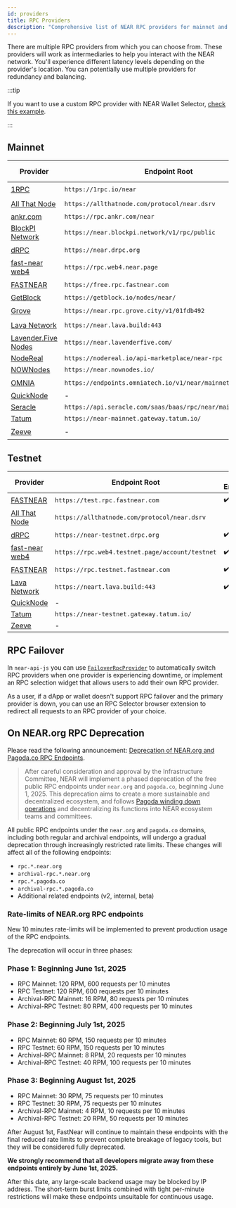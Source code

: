 ```yaml
---
id: providers
title: RPC Providers
description: "Comprehensive list of NEAR RPC providers for mainnet and testnet, including public endpoints, archival nodes, and information about the deprecation of NEAR.org RPC endpoints."
---
```


There are multiple RPC providers from which you can choose from. These providers will work as intermediaries to help you interact with the NEAR network.
You'll experience different latency levels depending on the provider's location. You can potentially use multiple providers for redundancy and
balancing.

:::tip

If you want to use a custom RPC provider with NEAR Wallet Selector, [check this example](../../web3-apps/integrate-contracts.md#setting-customs-rpc-endpoints).

:::

## Mainnet

| Provider                                                                   | Endpoint Root                                                | Public Endpoint    | Archival Node      |
| -------------------------------------------------------------------------- | ------------------------------------------------------------ | ------------------ | ------------------ |
| [1RPC](https://docs.1rpc.io/overview/about-1rpc)                           | `https://1rpc.io/near`                                       | :heavy_check_mark: |                    |
| [All That Node](https://www.allthatnode.com/)                              | `https://allthatnode.com/protocol/near.dsrv`                 |                    | :heavy_check_mark: |
| [ankr.com](https://www.ankr.com/docs/rpc-service/chains/chains-list/#near) | `https://rpc.ankr.com/near`                                  |                    |                    |
| [BlockPI Network](https://blockpi.io)                                      | `https://near.blockpi.network/v1/rpc/public`                 | :heavy_check_mark: |                    |
| [dRPC](https://drpc.org/)                                                  | `https://near.drpc.org`                                      | :heavy_check_mark: |                    |
| [fast-near web4](https://github.com/vgrichina/fast-near)                   | `https://rpc.web4.near.page`                                 | :heavy_check_mark: |                    |
| [FASTNEAR](https://fastnear.com)                                           | `https://free.rpc.fastnear.com`                              | :heavy_check_mark: | :heavy_check_mark: |
| [GetBlock](https://getblock.io/nodes/near/)                                | `https://getblock.io/nodes/near/`                            |                    |                    |
| [Grove](https://grove.city)                                                | `https://near.rpc.grove.city/v1/01fdb492`                     | :heavy_check_mark: | :heavy_check_mark: |
| [Lava Network](https://www.lavanet.xyz/get-started/near)                   | `https://near.lava.build:443`                                | :heavy_check_mark: | :heavy_check_mark: |
| [Lavender.Five Nodes](https://lavenderfive.com/)                           | `https://near.lavenderfive.com/`                             |                    |                    |
| [NodeReal](https://nodereal.io)                                            | `https://nodereal.io/api-marketplace/near-rpc`               |                    |                    |
| [NOWNodes](https://nownodes.io/)                                           | `https://near.nownodes.io/`                                  |                    |                    |
| [OMNIA](https://omniatech.io)                                              | `https://endpoints.omniatech.io/v1/near/mainnet/public`      | :heavy_check_mark: |                    |
| [QuickNode](https://www.quicknode.com/chains/near)                         | -                                                            |                    |                    |
| [Seracle](https://docs.seracle.com/)                                       | `https://api.seracle.com/saas/baas/rpc/near/mainnet/public/` |                    |                    |
| [Tatum](https://tatum.io/chain/near/)                                      | `https://near-mainnet.gateway.tatum.io/`                     |                    |                    |
| [Zeeve](https://www.zeeve.io/)                                             | -                                                            | :heavy_check_mark: | :heavy_check_mark: |

## Testnet

| Provider                                                                   | Endpoint Root                                                | Public Endpoint    |
| -------------------------------------------------------------------------- | ------------------------------------------------------------ | ------------------ |
| [FASTNEAR](https://fastnear.com)                                           | `https://test.rpc.fastnear.com`                              | :heavy_check_mark: | 
| [All That Node](https://www.allthatnode.com/)                              | `https://allthatnode.com/protocol/near.dsrv`                 |                    |
| [dRPC](https://drpc.org/)                                                  | `https://near-testnet.drpc.org`                              | :heavy_check_mark: |
| [fast-near web4](https://github.com/vgrichina/fast-near)                   | `https://rpc.web4.testnet.page/account/testnet`              | :heavy_check_mark: |
| [FASTNEAR](https://fastnear.com)                                           | `https://rpc.testnet.fastnear.com`                           | :heavy_check_mark: |
| [Lava Network](https://www.lavanet.xyz/get-started/near)                   | `https://neart.lava.build:443`                               | :heavy_check_mark: |
| [QuickNode](https://www.quicknode.com/chains/near)                         | -                                                            |                    |
| [Tatum](https://tatum.io/chain/near/)                                      | `https://near-testnet.gateway.tatum.io/`                     |                    |
| [Zeeve](https://www.zeeve.io/)                                             | -                                                            |                    |



## RPC Failover

In `near-api-js` you can use [`FailoverRpcProvider`](../../tools/near-api.md#rpc-failover) to automatically switch RPC providers when one provider is experiencing downtime, or implement an RPC selection widget that allows users to add their own RPC provider.

As a user, if a dApp or wallet doesn't support RPC failover and the primary provider is down, you can use an RPC Selector browser extension to redirect all requests to an RPC provider of your choice.

## On NEAR.org RPC Deprecation

Please read the following announcement: [Deprecation of NEAR.org and Pagoda.co RPC Endpoints](https://pages.near.org/blog/deprecation-of-near-org-and-pagoda-co-rpc-endpoints/).

> After careful consideration and approval by the Infrastructure Committee, NEAR will implement a phased deprecation of the free public RPC endpoints under `near.org` and `pagoda.co`, beginning June 1, 2025. This deprecation aims to create a more sustainable and decentralized ecosystem, and follows [Pagoda winding down operations](https://near.org/blog/ecosystem-update-announcing-near-one-chain-abstraction-spinouts) and decentralizing its functions into NEAR ecosystem teams and committees.

All public RPC endpoints under the `near.org` and `pagoda.co` domains, including both regular and archival endpoints, will undergo a gradual deprecation through increasingly restricted rate limits. These changes will affect all of the following endpoints:

- `rpc.*.near.org`
- `archival-rpc.*.near.org`
- `rpc.*.pagoda.co`
- `archival-rpc.*.pagoda.co`
- Additional related endpoints (v2, internal, beta)

### Rate-limits of NEAR.org RPC endpoints

New 10 minutes rate-limits will be implemented to prevent production usage of the RPC endpoints.

The deprecation will occur in three phases:

### Phase 1: Beginning June 1st, 2025
- RPC Mainnet: 120 RPM, 600 requests per 10 minutes
- RPC Testnet: 120 RPM, 600 requests per 10 minutes
- Archival-RPC Mainnet: 16 RPM, 80 requests per 10 minutes
- Archival-RPC Testnet: 80 RPM, 400 requests per 10 minutes

### Phase 2: Beginning July 1st, 2025
- RPC Mainnet: 60 RPM, 150 requests per 10 minutes
- RPC Testnet: 60 RPM, 150 requests per 10 minutes
- Archival-RPC Mainnet: 8 RPM, 20 requests per 10 minutes
- Archival-RPC Testnet: 40 RPM, 100 requests per 10 minutes

### Phase 3: Beginning August 1st, 2025
- RPC Mainnet: 30 RPM, 75 requests per 10 minutes
- RPC Testnet: 30 RPM, 75 requests per 10 minutes
- Archival-RPC Mainnet: 4 RPM, 10 requests per 10 minutes
- Archival-RPC Testnet: 20 RPM, 50 requests per 10 minutes

After August 1st, FastNear will continue to maintain these endpoints with the final reduced rate limits to prevent complete breakage of legacy tools, but they will be considered fully deprecated.

**We strongly recommend that all developers migrate away from these endpoints entirely by June 1st, 2025.**

After this date, any large-scale backend usage may be blocked by IP address. The short-term burst limits combined with tight per-minute restrictions will make these endpoints unsuitable for continuous usage.

